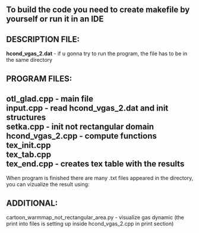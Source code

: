 To build the code you need to create makefile by yourself or run it in an IDE
----
## DESCRIPTION FILE:

**hcond_vgas_2.dat** - if u gonna try to run the program, the file has to be in the same directory 

## PROGRAM FILES:

**otl_glad.cpp** - main file <br>
**input.cpp** - read hcond_vgas_2.dat and init structures <br>
**setka.cpp** - init not rectangular domain <br>
**hcond_vgas_2.cpp** - compute functions <br>
**tex_init.cpp** <br>
**tex_tab.cpp** <br>
**tex_end.cpp** - creates tex table with the results <br>
----

When program is finished there are many .txt files appeared in the directory, you can vizualize the result using:

## ADDITIONAL:

cartoon_warmmap_not_rectangular_area.py - visualize gas dynamic (the print into files is setting up inside hcond_vgas_2.cpp in print section)
